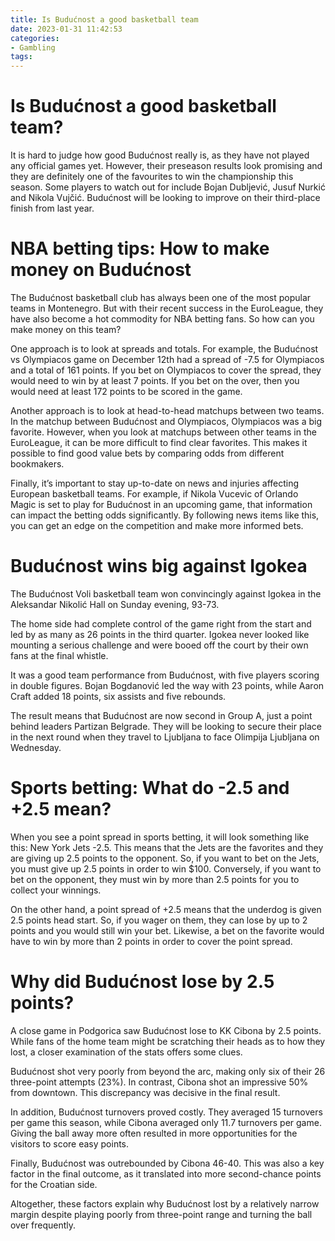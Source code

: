 ```yaml
---
title: Is Budućnost a good basketball team
date: 2023-01-31 11:42:53
categories:
- Gambling
tags:
---
```



#  Is Budućnost a good basketball team?

It is hard to judge how good Budućnost really is, as they have not played any official games yet. However, their preseason results look promising and they are definitely one of the favourites to win the championship this season. Some players to watch out for include Bojan Dubljević, Jusuf Nurkić and Nikola Vujčić. Budućnost will be looking to improve on their third-place finish from last year.

#  NBA betting tips: How to make money on Budućnost

The Budućnost basketball club has always been one of the most popular teams in Montenegro. But with their recent success in the EuroLeague, they have also become a hot commodity for NBA betting fans. So how can you make money on this team?

One approach is to look at spreads and totals. For example, the Budućnost vs Olympiacos game on December 12th had a spread of -7.5 for Olympiacos and a total of 161 points. If you bet on Olympiacos to cover the spread, they would need to win by at least 7 points. If you bet on the over, then you would need at least 172 points to be scored in the game.

Another approach is to look at head-to-head matchups between two teams. In the matchup between Budućnost and Olympiacos, Olympiacos was a big favorite. However, when you look at matchups between other teams in the EuroLeague, it can be more difficult to find clear favorites. This makes it possible to find good value bets by comparing odds from different bookmakers.

Finally, it’s important to stay up-to-date on news and injuries affecting European basketball teams. For example, if Nikola Vucevic of Orlando Magic is set to play for Budućnost in an upcoming game, that information can impact the betting odds significantly. By following news items like this, you can get an edge on the competition and make more informed bets.

#  Budućnost wins big against Igokea

The Budućnost Voli basketball team won convincingly against Igokea in the Aleksandar Nikolić Hall on Sunday evening, 93-73.

The home side had complete control of the game right from the start and led by as many as 26 points in the third quarter. Igokea never looked like mounting a serious challenge and were booed off the court by their own fans at the final whistle.

It was a good team performance from Budućnost, with five players scoring in double figures. Bojan Bogdanović led the way with 23 points, while Aaron Craft added 18 points, six assists and five rebounds.

The result means that Budućnost are now second in Group A, just a point behind leaders Partizan Belgrade. They will be looking to secure their place in the next round when they travel to Ljubljana to face Olimpija Ljubljana on Wednesday.

#  Sports betting: What do -2.5 and +2.5 mean?

When you see a point spread in sports betting, it will look something like this: New York Jets -2.5. This means that the Jets are the favorites and they are giving up 2.5 points to the opponent. So, if you want to bet on the Jets, you must give up 2.5 points in order to win $100. Conversely, if you want to bet on the opponent, they must win by more than 2.5 points for you to collect your winnings.

On the other hand, a point spread of +2.5 means that the underdog is given 2.5 points head start. So, if you wager on them, they can lose by up to 2 points and you would still win your bet. Likewise, a bet on the favorite would have to win by more than 2 points in order to cover the point spread.

#  Why did Budućnost lose by 2.5 points?

A close game in Podgorica saw Budućnost lose to KK Cibona by 2.5 points. While fans of the home team might be scratching their heads as to how they lost, a closer examination of the stats offers some clues.

Budućnost shot very poorly from beyond the arc, making only six of their 26 three-point attempts (23%). In contrast, Cibona shot an impressive 50% from downtown. This discrepancy was decisive in the final result.

In addition, Budućnost turnovers proved costly. They averaged 15 turnovers per game this season, while Cibona averaged only 11.7 turnovers per game. Giving the ball away more often resulted in more opportunities for the visitors to score easy points.

Finally, Budućnost was outrebounded by Cibona 46-40. This was also a key factor in the final outcome, as it translated into more second-chance points for the Croatian side.

Altogether, these factors explain why Budućnost lost by a relatively narrow margin despite playing poorly from three-point range and turning the ball over frequently.